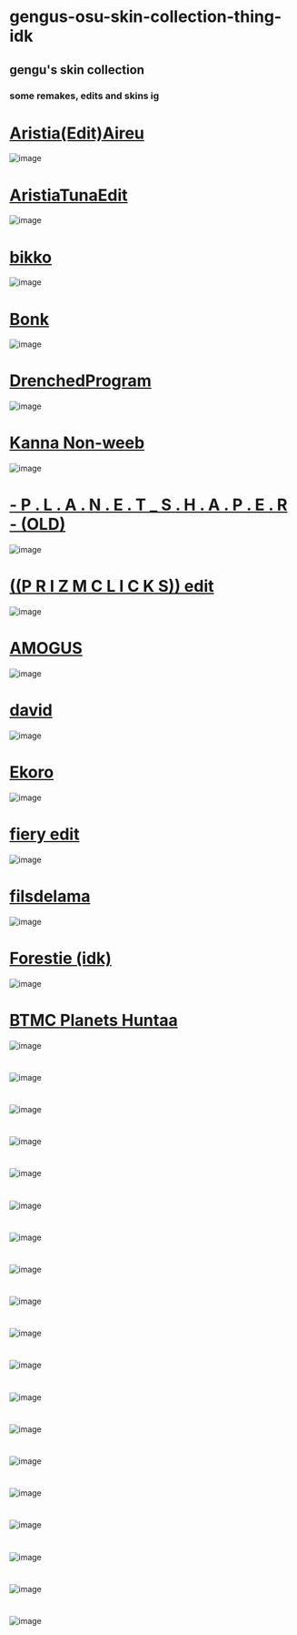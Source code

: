 # gengus-osu-skin-collection-thing-idk
## gengu's skin collection

### some remakes, edits and skins ig

# [Aristia(Edit)Aireu](https://www.mediafire.com/file/13jxmzki9j0n0xp/Aristia%2528Edit%2529Aireu.osk/file)
![image](https://user-images.githubusercontent.com/111304753/184693991-6bdd7648-a866-4221-8a2f-1ee35bfdd620.png)

# [AristiaTunaEdit](https://www.mediafire.com/file/9u7vgdapwiq7kej/AristiaTunaEdit.osk/file)
![image](https://user-images.githubusercontent.com/111304753/184696963-77dca87b-8134-43c4-a5f8-f9e05af95dea.png)

# [bikko](https://www.mediafire.com/file/n2b3jr4hvsskbg8/bikko_remake.osk/file)
![image](https://user-images.githubusercontent.com/111304753/184707602-0c9cf293-fb28-492a-8f3e-9005f48116ec.png)

# [Bonk](https://www.mediafire.com/file/a1w3m48val1cqa9/Bonk.osk/file)
![image](https://user-images.githubusercontent.com/111304753/184709347-32e14428-7f79-4129-b4fc-f3fa3e3f8577.png)

# [DrenchedProgram](https://www.mediafire.com/file/x5asgufbpjgiozo/-_%2528%2529_DrenchedProgram_Remake_%2528%2529_-.osk/file)
![image](https://user-images.githubusercontent.com/111304753/185204913-a308c4ee-3c72-4841-a754-30c057119836.png)

# [Kanna Non-weeb](https://www.mediafire.com/file/fhbph1wczzitclt/-_%2523-K-_Kanna_%2528Non-weeb%2529.osk/file)
![image](https://user-images.githubusercontent.com/111304753/185207636-22ce102d-8a38-4c4d-bb9f-b26a3240a351.png)

# [- P . L . A . N . E . T  _ S . H . A . P . E . R - (OLD)](https://www.mediafire.com/file/4t5q31tdx2tfrib/-_P_._L_._A_._N_._E_._T_S_._H_._A_._P_._E_._R_-_%2528OLD%2529.osk/file)
![image](https://user-images.githubusercontent.com/111304753/185208644-a8433c2f-2a9e-41c5-b000-ee826501e197.png)

# [((P R I Z M C L I C K S)) edit](https://www.mediafire.com/file/l2hpf6y27gduj26/%2528%2528P_R_I_Z_M_C_L_I_C_K_S%2529%2529.osk/file)
![image](https://user-images.githubusercontent.com/111304753/185209528-e0630cae-ccd8-4e43-a092-62563886afbd.png)

# [AMOGUS](https://www.mediafire.com/file/isctci8danr4p6r/AMOGUS.osk/file)
![image](https://user-images.githubusercontent.com/111304753/185211531-5a74c10d-7fb2-4e57-b778-199e6cf5132c.png)

# [david](https://www.mediafire.com/file/wep33vy7i105yzr/david.osk/file)
![image](https://user-images.githubusercontent.com/111304753/185212515-f9cf6aa2-460f-4dcf-af19-ed33c4786a03.png)

# [Ekoro](https://www.mediafire.com/file/4ib914u44aispyd/Ekoro.osk/file)
![image](https://user-images.githubusercontent.com/111304753/185213635-f69fe722-928a-4900-8fec-f2331bc45ca9.png)

# [fiery edit](https://www.mediafire.com/file/pnt9iof1l3d8i31/fiery_edit.osk/file)
![image](https://user-images.githubusercontent.com/111304753/185215015-a9050bce-457e-456f-b033-7629b717dab7.png)

# [filsdelama](https://www.mediafire.com/file/mlmxcoyknrmx30x/filsdelama.osk/file)
![image](https://user-images.githubusercontent.com/111304753/185216030-3cd7ba09-9669-4d7b-a889-a3b5feb15e46.png)

# [Forestie (idk)](https://www.mediafire.com/file/gsjtbtytdzw4g5x/Forestie.osk/file)
![image](https://user-images.githubusercontent.com/111304753/185218556-0e7f858b-860f-4c56-8ddf-5f5422a799d6.png)

# [BTMC Planets Huntaa](https://www.mediafire.com/file/p7fd6wu467r3pe8/Huntaa%2527s_Edit_%2528_BTMC_%25E2%258C%259EFreedom_Dive__%25E2%2586%2593%25E2%258C%259D%2529.osk/file)
![image](https://user-images.githubusercontent.com/111304753/185221245-289c5862-dfeb-4a17-b877-172f9cdf61bd.png)

# []()
![image]()

# []()
![image]()

# []()
![image]()

# []()
![image]()

# []()
![image]()

# []()
![image]()

# []()
![image]()

# []()
![image]()

# []()
![image]()

# []()
![image]()

# []()
![image]()

# []()
![image]()

# []()
![image]()

# []()
![image]()

# []()
![image]()

# []()
![image]()

# []()
![image]()

# []()
![image]()
